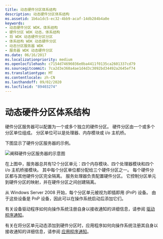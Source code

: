```yaml
---
title: 动态硬件分区体系结构
description: 动态硬件分区体系结构
ms.assetid: 1b6a1dc5-ec32-4bb9-acaf-14db284b4a0e
keywords:
- 动态硬件分区 WDK，体系结构
- 硬件分区 WDK 动态，体系结构
- 将 WDK 动态硬件分区分区
- 体系结构 WDK 动态硬件分区
- 动态分区服务器 WDK
- 服务器 WDK 动态硬件分区
ms.date: 06/16/2017
ms.localizationpriority: medium
ms.openlocfilehash: c7154d74696036e0ba4411f0135ca2601337cd79
ms.sourcegitcommit: 7ca2d3e360a4ae1d4d3c3092bd34492a2645ef74
ms.translationtype: MT
ms.contentlocale: zh-CN
ms.lasthandoff: 09/02/2020
ms.locfileid: "89403274"
---
```

# <a name="dynamic-hardware-partitioning-architecture"></a>动态硬件分区体系结构


硬件分区服务器可以配置为一个或多个独立的硬件分区。 硬件分区由一个或多个分区单位组成。 分区单位可以是处理器、内存模块或 i/o 主机桥。

下图显示了硬件分区服务器的示例。

![阐释硬件分区服务器的示意图](images/dhparch.gif)

在上图中，服务器总共有12个分区单元：四个内存模块、四个处理器模块和四个 i/o 主机桥接模块。 其中每个分区单位都分配给三个硬件分区之一。 每个硬件分区都与其他硬件分区完全隔离。 服务处理器负责配置硬件分区。 它控制分区单元到硬件分区的映射，并在硬件分区之间创建隔离。

从 Windows Server 2008 开始，每个分区单元被视为即插即用 (PnP) 设备。 由于这些设备是 PnP 设备，因此可以在操作系统启动后添加它们。

有关设备驱动程序如何向操作系统注册自身以接收通知的详细信息，请参阅 [驱动程序通知](introduction-to-driver-notification.md)。

有关在将分区单元动态添加到硬件分区时，应用程序如何向操作系统注册其自身以接收通知的详细信息，请参阅 [应用程序通知](introduction-to-application-notification.md)。

 

 




